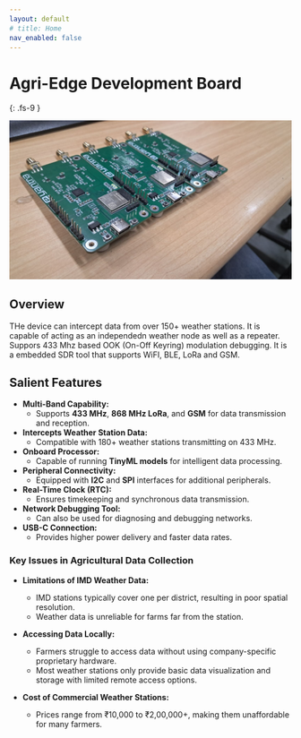 ```yaml
---
layout: default
# title: Home
nav_enabled: false
---
```

#  Agri-Edge Development Board
{: .fs-9 }

<center>
<img width="600" alt="agriedge" src="../../images/projects/agri_1.jpg">
</center>

## Overview
THe device can intercept data from over 150+ weather stations. It is capable of acting as an independedn weather node
as well as a repeater. Suppors 433 Mhz based OOK (On-Off Keyring) modulation debugging. It is a embedded SDR tool that supports WiFI, BLE, LoRa and GSM.

## Salient Features
- **Multi-Band Capability:**
  - Supports **433 MHz**, **868 MHz LoRa**, and **GSM** for data transmission and reception.
- **Intercepts Weather Station Data:**
  - Compatible with 180+ weather stations transmitting on 433 MHz.
- **Onboard Processor:**
  - Capable of running **TinyML models** for intelligent data processing.
- **Peripheral Connectivity:**
  - Equipped with **I2C** and **SPI** interfaces for additional peripherals.
- **Real-Time Clock (RTC):**
  - Ensures timekeeping and synchronous data transmission.
- **Network Debugging Tool:**
  - Can also be used for diagnosing and debugging networks.
- **USB-C Connection:**
  - Provides higher power delivery and faster data rates.


### Key Issues in Agricultural Data Collection

- **Limitations of IMD Weather Data:**
  - IMD stations typically cover one per district, resulting in poor spatial resolution.
  - Weather data is unreliable for farms far from the station.

- **Accessing Data Locally:**
  - Farmers struggle to access data without using company-specific proprietary hardware.
  - Most weather stations only provide basic data visualization and storage with limited remote access options.

- **Cost of Commercial Weather Stations:**
  - Prices range from ₹10,000 to ₹2,00,000+, making them unaffordable for many farmers.

